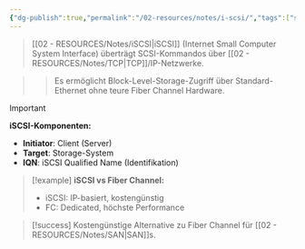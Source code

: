 ```yaml
---
{"dg-publish":true,"permalink":"/02-resources/notes/i-scsi/","tags":["storage/protokolle","netzwerk/storage"],"noteIcon":"","updated":"2025-09-16T23:41:26.000+02:00"}
---
```



>[[02 - RESOURCES/Notes/iSCSI\|iSCSI]] (Internet Small Computer System Interface) überträgt SCSI-Kommandos über [[02 - RESOURCES/Notes/TCP\|TCP]]/IP-Netzwerke.

>>Es ermöglicht Block-Level-Storage-Zugriff über Standard-Ethernet ohne teure Fiber Channel Hardware.

>[!important] 
>**iSCSI-Komponenten:**
>- **Initiator**: Client (Server)
>- **Target**: Storage-System
>- **IQN**: iSCSI Qualified Name (Identifikation)

>[!example] 
>**iSCSI vs Fiber Channel:**
>- iSCSI: IP-basiert, kostengünstig
>- FC: Dedicated, höchste Performance

>[!success] 
>Kostengünstige Alternative zu Fiber Channel für [[02 - RESOURCES/Notes/SAN\|SAN]]s.
